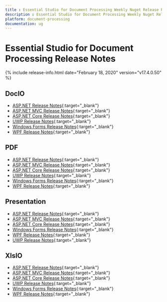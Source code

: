 ```yaml
---
title : Essential Studio for Document Processing Weekly Nuget Release Release Notes  
description : Essential Studio for Document Processing Weekly Nuget Release Release Notes  
platform: document-processing
documentation: ug
---
```


# Essential Studio for Document Processing  Release Notes  

{% include release-info.html date="February 18, 2020" version="v17.4.0.50" %} 

## DocIO

* [ASP.NET Release Notes](/aspnet/release-notes/v17.4.0.50#docio){:target="_blank"}
* [ASP.NET MVC Release Notes](/aspnetmvc/release-notes/v17.4.0.50#docio){:target="_blank"}
* [ASP.NET Core Release Notes](/aspnet-core/release-notes/v17.4.0.50#docio){:target="_blank"}
* [UWP Release Notes](/uwp/release-notes/v17.4.0.50#docio){:target="_blank"}
* [Windows Forms Release Notes](/windowsforms/release-notes/v17.4.0.50#docio){:target="_blank"}
* [WPF Release Notes](/wpf/release-notes/v17.4.0.50#docio){:target="_blank"}


## PDF

* [ASP.NET Release Notes](/aspnet/release-notes/v17.4.0.50#pdf){:target="_blank"}
* [ASP.NET MVC Release Notes](/aspnetmvc/release-notes/v17.4.0.50#pdf){:target="_blank"}
* [ASP.NET Core Release Notes](/aspnet-core/release-notes/v17.4.0.50#pdf){:target="_blank"}
* [UWP Release Notes](/uwp/release-notes/v17.4.0.50#pdf){:target="_blank"}
* [Windows Forms Release Notes](/windowsforms/release-notes/v17.4.0.50#pdf){:target="_blank"}
* [WPF Release Notes](/wpf/release-notes/v17.4.0.50#pdf){:target="_blank"}


## Presentation

* [ASP.NET Release Notes](/aspnet/release-notes/v17.4.0.50#presentation){:target="_blank"}
* [ASP.NET MVC Release Notes](/aspnetmvc/release-notes/v17.4.0.50#presentation){:target="_blank"}
* [ASP.NET Core Release Notes](/aspnet-core/release-notes/v17.4.0.50#presentation){:target="_blank"}
* [Windows Forms Release Notes](/windowsforms/release-notes/v17.4.0.50#presentation){:target="_blank"}
* [WPF Release Notes](/wpf/release-notes/v17.4.0.50#presentation){:target="_blank"}
* [UWP Release Notes](/uwp/release-notes/v17.4.0.50#presentation){:target="_blank"}


## XlsIO

* [ASP.NET Release Notes](/aspnet/release-notes/v17.4.0.50#xlsio){:target="_blank"}
* [ASP.NET MVC Release Notes](/aspnetmvc/release-notes/v17.4.0.50#xlsio){:target="_blank"}
* [ASP.NET Core Release Notes](/aspnet-core/release-notes/v17.4.0.50#xlsio){:target="_blank"}
* [UWP Release Notes](/uwp/release-notes/v17.4.0.50#xlsio){:target="_blank"}
* [Windows Forms Release Notes](/windowsforms/release-notes/v17.4.0.50#xlsio){:target="_blank"}
* [WPF Release Notes](/wpf/release-notes/v17.4.0.50#xlsio){:target="_blank"}